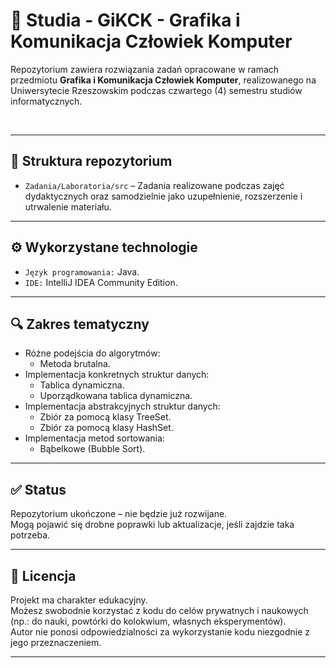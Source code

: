 # 📘 Studia - GiKCK - Grafika i Komunikacja Człowiek Komputer

Repozytorium zawiera rozwiązania zadań opracowane w ramach przedmiotu **Grafika i Komunikacja Człowiek Komputer**, realizowanego na Uniwersytecie Rzeszowskim podczas czwartego (4) semestru studiów informatycznych.  

&nbsp;  

---

## 📁 Struktura repozytorium

- `Zadania/Laboratoria/src` – Zadania realizowane podczas zajęć dydaktycznych oraz samodzielnie jako uzupełnienie, rozszerzenie i utrwalenie materiału.  

---

## ⚙️ Wykorzystane technologie

- `Język programowania:` Java.  
- `IDE:` IntelliJ IDEA Community Edition.  

---

## 🔍 Zakres tematyczny

- Różne podejścia do algorytmów:  
  - Metoda brutalna.  
- Implementacja konkretnych struktur danych:  
  - Tablica dynamiczna.  
  - Uporządkowana tablica dynamiczna.  
- Implementacja abstrakcyjnych struktur danych:  
  - Zbiór za pomocą klasy TreeSet.  
  - Zbiór za pomocą klasy HashSet.  
- Implementacja metod sortowania:  
  - Bąbelkowe (Bubble Sort).  

---

## ✅ Status

Repozytorium ukończone – nie będzie już rozwijane.  
Mogą pojawić się drobne poprawki lub aktualizacje, jeśli zajdzie taka potrzeba.  

---

## 📄 Licencja

Projekt ma charakter edukacyjny.  
Możesz swobodnie korzystać z kodu do celów prywatnych i naukowych (np.: do nauki, powtórki do kolokwium, własnych eksperymentów).  
Autor nie ponosi odpowiedzialności za wykorzystanie kodu niezgodnie z jego przeznaczeniem.  

---
